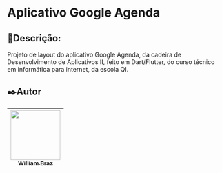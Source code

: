 <h1>Aplicativo Google Agenda</h1>
 
<h2>💬Descrição:</h2>

Projeto de layout do aplicativo Google Agenda, da cadeira de Desenvolvimento de Aplicativos II, feito em Dart/Flutter, do curso técnico em informática para internet, da escola QI.

<h2>✒️Autor</h2>

| [<img src="https://avatars.githubusercontent.com/u/86376135?v=4" width=115 > <br> <sub> William Braz </sub>](https://github.com/WilliamBraz2004) |
| :--------------------------------------------------------------------------------------------------------------------------------------------: |

